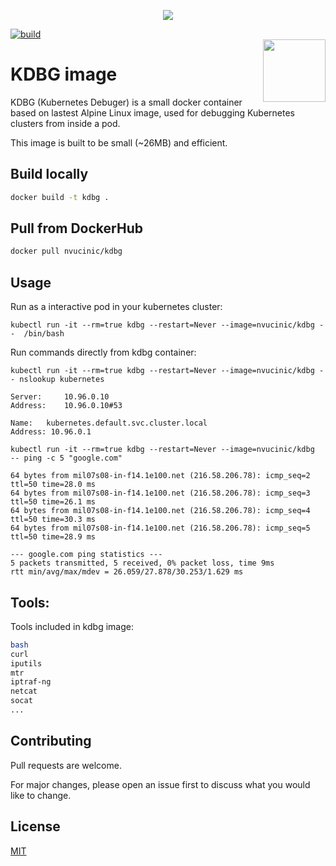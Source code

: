 <p align="center">
  <img src="img/bug.png" alt"logo" />
</p>

[![build](https://github.com/nvucinic/kdbg/workflows/docker-build/badge.svg)](https://github.com/nvucinic/kdbg/actions)  
<img align="right" width="100" height="100" src="https://img.shields.io/docker/pulls/nvucinic/kdbg">



# KDBG image

KDBG (Kubernetes Debuger) is a small docker container based on lastest Alpine Linux image, used for debugging Kubernetes clusters from inside a pod.

This image is built to be small (~26MB) and efficient. 

## Build locally

```bash
docker build -t kdbg .
```
## Pull from DockerHub

```bash
docker pull nvucinic/kdbg
```
## Usage

Run as a interactive pod in your kubernetes cluster:

```
kubectl run -it --rm=true kdbg --restart=Never --image=nvucinic/kdbg --  /bin/bash
```
Run commands directly from kdbg container:

```
kubectl run -it --rm=true kdbg --restart=Never --image=nvucinic/kdbg -- nslookup kubernetes

Server:		10.96.0.10
Address:	10.96.0.10#53

Name:	kubernetes.default.svc.cluster.local
Address: 10.96.0.1

```
```
kubectl run -it --rm=true kdbg --restart=Never --image=nvucinic/kdbg  -- ping -c 5 "google.com"

64 bytes from mil07s08-in-f14.1e100.net (216.58.206.78): icmp_seq=2 ttl=50 time=28.0 ms
64 bytes from mil07s08-in-f14.1e100.net (216.58.206.78): icmp_seq=3 ttl=50 time=26.1 ms
64 bytes from mil07s08-in-f14.1e100.net (216.58.206.78): icmp_seq=4 ttl=50 time=30.3 ms
64 bytes from mil07s08-in-f14.1e100.net (216.58.206.78): icmp_seq=5 ttl=50 time=28.9 ms

--- google.com ping statistics ---
5 packets transmitted, 5 received, 0% packet loss, time 9ms
rtt min/avg/max/mdev = 26.059/27.878/30.253/1.629 ms
```


## Tools:

Tools included in kdbg image:
```bash
bash
curl
iputils
mtr
iptraf-ng
netcat
socat
...
```

## Contributing
Pull requests are welcome. 

For major changes, please open an issue first to discuss what you would like to change.

## License
[MIT](https://choosealicense.com/licenses/mit/)
